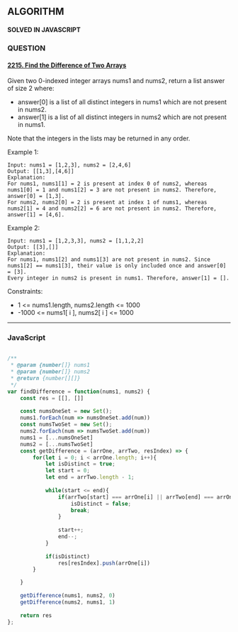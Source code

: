 ## ALGORITHM

#### SOLVED IN JAVASCRIPT
### QUESTION

#### [2215. Find the Difference of Two Arrays](https://leetcode.com/problems/find-the-difference-of-two-arrays/)

Given two 0-indexed integer arrays nums1 and nums2, return a list answer of size 2 where:

* answer[0] is a list of all distinct integers in nums1 which are not present in nums2.
* answer[1] is a list of all distinct integers in nums2 which are not present in nums1.

Note that the integers in the lists may be returned in any order.


Example 1:

```
Input: nums1 = [1,2,3], nums2 = [2,4,6]
Output: [[1,3],[4,6]]
Explanation:
For nums1, nums1[1] = 2 is present at index 0 of nums2, whereas nums1[0] = 1 and nums1[2] = 3 are not present in nums2. Therefore, answer[0] = [1,3].
For nums2, nums2[0] = 2 is present at index 1 of nums1, whereas nums2[1] = 4 and nums2[2] = 6 are not present in nums2. Therefore, answer[1] = [4,6].
```

Example 2:

```
Input: nums1 = [1,2,3,3], nums2 = [1,1,2,2]
Output: [[3],[]]
Explanation:
For nums1, nums1[2] and nums1[3] are not present in nums2. Since nums1[2] == nums1[3], their value is only included once and answer[0] = [3].
Every integer in nums2 is present in nums1. Therefore, answer[1] = [].
```

Constraints:

* 1 <= nums1.length, nums2.length <= 1000
* -1000 <= nums1[ i ], nums2[ i ] <= 1000

-----

### JavaScript

```js

/**
 * @param {number[]} nums1
 * @param {number[]} nums2
 * @return {number[][]}
 */
var findDifference = function(nums1, nums2) {
    const res = [[], []]
    
    const numsOneSet = new Set();
    nums1.forEach(num => numsOneSet.add(num))
    const numsTwoSet = new Set();
    nums2.forEach(num => numsTwoSet.add(num))
    nums1 = [...numsOneSet]
    nums2 = [...numsTwoSet]
    const getDifference = (arrOne, arrTwo, resIndex) => {
        for(let i = 0; i < arrOne.length; i++){
            let isDistinct = true;
            let start = 0;
            let end = arrTwo.length - 1;
            
            while(start <= end){
                if(arrTwo[start] === arrOne[i] || arrTwo[end] === arrOne[i]){
                    isDistinct = false;
                    break;
                }
                
                start++;
                end--;
            }
            
            if(isDistinct)
                res[resIndex].push(arrOne[i])
        }

    }
    
    getDifference(nums1, nums2, 0)
    getDifference(nums2, nums1, 1)
    
    return res    
};

```
